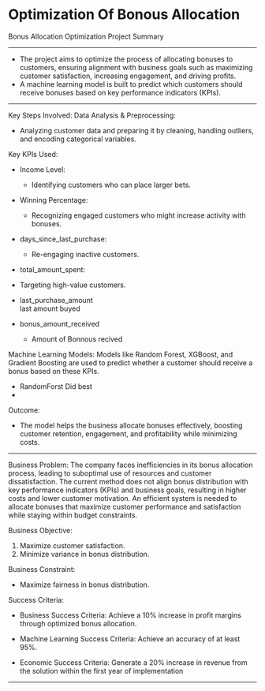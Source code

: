 # Optimization Of Bonous Allocation

Bonus Allocation Optimization Project Summary
____________________________________________________
- The project aims to optimize the process of allocating bonuses to customers, ensuring alignment with business goals such as maximizing customer satisfaction, increasing engagement, and driving profits.
- A machine learning model is built to predict which customers should receive bonuses based on key performance indicators (KPIs).


______________________________________________________
Key Steps Involved:
Data Analysis & Preprocessing:
- Analyzing customer data and preparing it by cleaning, handling outliers, and encoding categorical variables.

Key KPIs Used:
- Income Level: 
  - Identifying customers who can place larger bets.
- Winning Percentage:
  - Recognizing engaged customers who might increase activity with bonuses.
- days_since_last_purchase:
  -  Re-engaging inactive customers.
-  total_amount_spent:
  - Targeting high-value customers.

- last_purchase_amount        
   last amount buyed
   

- bonus_amount_received
    - Amount of Bonnous recived



Machine Learning Models: Models like Random Forest, XGBoost, and Gradient Boosting are used to predict whether a customer should receive a bonus based on these KPIs.

- RandomForst Did best
- 
Outcome:
- The model helps the business allocate bonuses effectively, boosting customer retention, engagement, and profitability while minimizing costs.
____________________________________________________________________________________________________________________________________________________________________
Business Problem:
The company faces inefficiencies in its bonus allocation process, leading to suboptimal use of 
resources and customer dissatisfaction. The current method does not align bonus distribution with 
key performance indicators (KPIs) and business goals, resulting in higher costs and lower customer 
motivation. An efficient system is needed to allocate bonuses that maximize customer performance 
and satisfaction while staying within budget constraints.

Business Objective:
1. Maximize customer satisfaction.
2. Minimize variance in bonus distribution.

Business Constraint:
- Maximize fairness in bonus distribution.

Success Criteria:

 - Business Success Criteria: Achieve a 10% increase in profit margins through optimized bonus 
allocation.

- Machine Learning Success Criteria: Achieve an accuracy of at least 95%.

- Economic Success Criteria: Generate a 20% increase in revenue from the solution within the 
first year of implementation
--------------------------------------------------------------------------------------------------------------------------------------------------------------------





